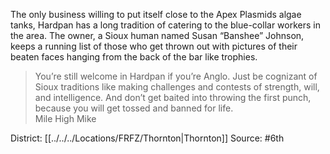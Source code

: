 The only business willing to put itself close to the Apex Plasmids algae tanks, Hardpan has a long tradition of catering to the blue-collar workers in the area. The owner, a Sioux human named Susan “Banshee” Johnson, keeps a running list of those who get thrown out with pictures of their beaten faces hanging from the back of the bar like trophies.  

> You’re still welcome in Hardpan if you’re Anglo. Just be cognizant of Sioux traditions like making challenges and contests of strength, will, and intelligence. And don’t get baited into throwing the first punch, because you will get tossed and banned for life.  
> Mile High Mike

District: [[../../../Locations/FRFZ/Thornton|Thornton]]
Source: #6th